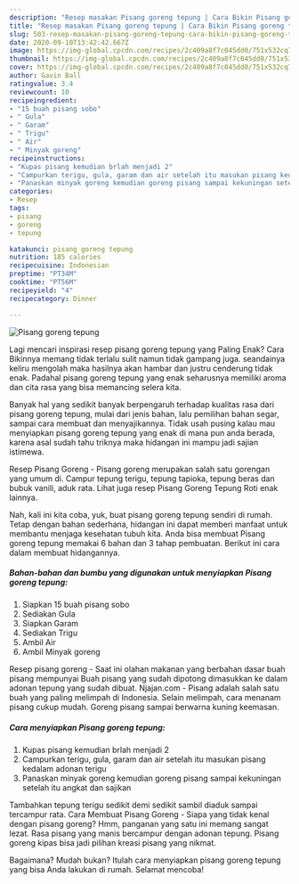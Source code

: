 ```yaml
---
description: "Resep masakan Pisang goreng tepung | Cara Bikin Pisang goreng tepung Yang Paling Enak"
title: "Resep masakan Pisang goreng tepung | Cara Bikin Pisang goreng tepung Yang Paling Enak"
slug: 503-resep-masakan-pisang-goreng-tepung-cara-bikin-pisang-goreng-tepung-yang-paling-enak
date: 2020-09-10T13:42:42.667Z
image: https://img-global.cpcdn.com/recipes/2c409a8f7c045dd0/751x532cq70/pisang-goreng-tepung-foto-resep-utama.jpg
thumbnail: https://img-global.cpcdn.com/recipes/2c409a8f7c045dd0/751x532cq70/pisang-goreng-tepung-foto-resep-utama.jpg
cover: https://img-global.cpcdn.com/recipes/2c409a8f7c045dd0/751x532cq70/pisang-goreng-tepung-foto-resep-utama.jpg
author: Gavin Ball
ratingvalue: 3.4
reviewcount: 10
recipeingredient:
- "15 buah pisang sobo"
- " Gula"
- " Garam"
- " Trigu"
- " Air"
- " Minyak goreng"
recipeinstructions:
- "Kupas pisang kemudian brlah menjadi 2"
- "Campurkan terigu, gula, garam dan air setelah itu masukan pisang kedalam adonan terigu"
- "Panaskan minyak goreng kemudian goreng pisang sampai kekuningan setelah itu angkat dan sajikan"
categories:
- Resep
tags:
- pisang
- goreng
- tepung

katakunci: pisang goreng tepung 
nutrition: 185 calories
recipecuisine: Indonesian
preptime: "PT34M"
cooktime: "PT56M"
recipeyield: "4"
recipecategory: Dinner

---
```



![Pisang goreng tepung](https://img-global.cpcdn.com/recipes/2c409a8f7c045dd0/751x532cq70/pisang-goreng-tepung-foto-resep-utama.jpg)

Lagi mencari inspirasi resep pisang goreng tepung yang Paling Enak? Cara Bikinnya memang tidak terlalu sulit namun tidak gampang juga. seandainya keliru mengolah maka hasilnya akan hambar dan justru cenderung tidak enak. Padahal pisang goreng tepung yang enak seharusnya memiliki aroma dan cita rasa yang bisa memancing selera kita.

Banyak hal yang sedikit banyak berpengaruh terhadap kualitas rasa dari pisang goreng tepung, mulai dari jenis bahan, lalu pemilihan bahan segar, sampai cara membuat dan menyajikannya. Tidak usah pusing kalau mau menyiapkan pisang goreng tepung yang enak di mana pun anda berada, karena asal sudah tahu triknya maka hidangan ini mampu jadi sajian istimewa.

Resep Pisang Goreng - Pisang goreng merupakan salah satu gorengan yang umum di. Campur tepung terigu, tepung tapioka, tepung beras dan bubuk vanili, aduk rata. Lihat juga resep Pisang Goreng Tepung Roti enak lainnya.


Nah, kali ini kita coba, yuk, buat pisang goreng tepung sendiri di rumah. Tetap dengan bahan sederhana, hidangan ini dapat memberi manfaat untuk membantu menjaga kesehatan tubuh kita. Anda bisa membuat Pisang goreng tepung memakai 6 bahan dan 3 tahap pembuatan. Berikut ini cara dalam membuat hidangannya.

<!--inarticleads1-->

##### Bahan-bahan dan bumbu yang digunakan untuk menyiapkan Pisang goreng tepung:

1. Siapkan 15 buah pisang sobo
1. Sediakan  Gula
1. Siapkan  Garam
1. Sediakan  Trigu
1. Ambil  Air
1. Ambil  Minyak goreng


Resep pisang goreng - Saat ini olahan makanan yang berbahan dasar buah pisang mempunyai Buah pisang yang sudah dipotong dimasukkan ke dalam adonan tepung yang sudah dibuat. Njajan.com - Pisang adalah salah satu buah yang paling melimpah di Indonesia. Selain melimpah, cara menanam pisang cukup mudah. Goreng pisang sampai berwarna kuning keemasan. 

<!--inarticleads2-->

##### Cara menyiapkan Pisang goreng tepung:

1. Kupas pisang kemudian brlah menjadi 2
1. Campurkan terigu, gula, garam dan air setelah itu masukan pisang kedalam adonan terigu
1. Panaskan minyak goreng kemudian goreng pisang sampai kekuningan setelah itu angkat dan sajikan


Tambahkan tepung terigu sedikit demi sedikit sambil diaduk sampai tercampur rata. Cara Membuat Pisang Goreng - Siapa yang tidak kenal dengan pisang goreng? Hmm, panganan yang satu ini memang sangat lezat. Rasa pisang yang manis bercampur dengan adonan tepung. Pisang goreng kipas bisa jadi pilihan kreasi pisang yang nikmat. 

Bagaimana? Mudah bukan? Itulah cara menyiapkan pisang goreng tepung yang bisa Anda lakukan di rumah. Selamat mencoba!
